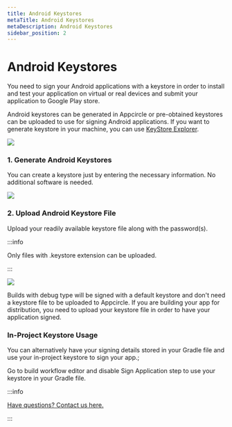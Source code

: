 ```yaml
---
title: Android Keystores
metaTitle: Android Keystores
metaDescription: Android Keystores
sidebar_position: 2
---
```


# Android Keystores

You need to sign your Android applications with a keystore in order to install and test your application on virtual or real devices and submit your application to Google Play store.

Android keystores can be generated in Appcircle or pre-obtained keystores can be uploaded to use for signing Android applications. If you want to generate keystore in your machine, you can use [KeyStore Explorer](https://keystore-explorer.org).

![](https://cdn.appcircle.io/docs/assets/02-04-Android-Keystores.jpg)

### 1. Generate Android Keystores

You can create a keystore just by entering the necessary information. No additional software is needed.

![](https://cdn.appcircle.io/docs/assets/02-05-Generate-Android-Keystores.jpg)

### 2. Upload Android Keystore File

Upload your readily available keystore file along with the password(s).

:::info

Only files with .keystore extension can be uploaded.

:::

![](https://cdn.appcircle.io/docs/assets/02-06-Upload-Android-Keystores.jpg)

Builds with debug type will be signed with a default keystore and don't need a keystore file to be uploaded to Appcircle. If you are building your app for distribution, you need to upload your keystore file in order to have your application signed.

### In-Project Keystore Usage

You can alternatively have your signing details stored in your Gradle file and use your in-project keystore to sign your app.;

Go to build workflow editor and disable Sign Application step to use your keystore in your Gradle file.

:::info

[Have questions? Contact us here.](https://appcircle.io/support/)

:::
